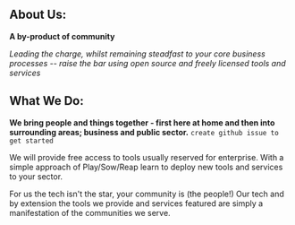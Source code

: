 ## About Us:

**A by-product of community**

_Leading the charge, whilst remaining steadfast to your core business processes -- raise the bar using open source and freely licensed tools and services_ 

## What We Do:
**We bring people and things together - first here at home and then into surrounding areas; business and public sector.** ```create github issue to get started```

We will provide free access to tools usually reserved for enterprise. With a simple approach of Play/Sow/Reap learn to deploy new tools and services to your sector. 

For us the tech isn't the star, your community is (the people!) Our tech and by extension the tools we provide and services featured are simply a manifestation of the communities we serve.
